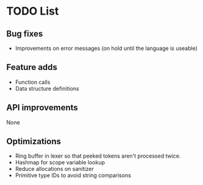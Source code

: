 # TODO List

## Bug fixes
- Improvements on error messages (on hold until the language is useable)

## Feature adds
- Function calls
- Data structure definitions

## API improvements
None

## Optimizations
- Ring buffer in lexer so that peeked tokens aren't processed twice.
- Hashmap for scope variable lookup
- Reduce allocations on sanitizer
- Primitive type IDs to avoid string comparisons
